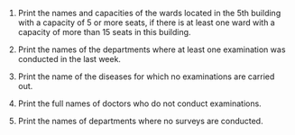 1. Print the names and capacities of the wards located in the 5th building with a capacity of 5 or more seats, if there is at least one ward with a capacity of more than 15 seats in this building.

2. Print the names of the departments where at least one examination was conducted in the last week.

3. Print the name of the diseases for which no examinations are carried out.

4. Print the full names of doctors who do not conduct examinations.

5. Print the names of departments where no surveys are conducted.
